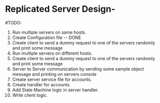 # Replicated Server Design-

#TODO:<br />
1. Run multiple servers on same hosts. <br />
2. Create Configuration file -- DONE<br />
3. Create client to send a dummy request to one of the servers randomly and print some message <br />
4. Run multiple servers on different hosts. <br />
5. Create client to send a dummy request to one of the servers randomly and print some message <br />
6. Server to Server communication by sending some sample object message and printing on servers console <br />
7. Create server service file for accounts.<br />
8. Create handler for accounts.<br />
9. Add State Machine logic in server handler.<br />
10. Write client logic.<br />
